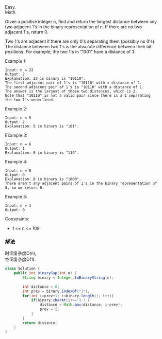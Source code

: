 Easy,  
Math.  

Given a positive integer n, find and return the longest distance between any two adjacent 1's in the binary representation of n. If there are no two adjacent 1's, return 0.

Two 1's are adjacent if there are only 0's separating them (possibly no 0's). The distance between two 1's is the absolute difference between their bit positions. For example, the two 1's in "1001" have a distance of 3.

 

Example 1:
```
Input: n = 22
Output: 2
Explanation: 22 in binary is "10110".
The first adjacent pair of 1's is "10110" with a distance of 2.
The second adjacent pair of 1's is "10110" with a distance of 1.
The answer is the largest of these two distances, which is 2.
Note that "10110" is not a valid pair since there is a 1 separating the two 1's underlined.
```
Example 2:
```
Input: n = 5
Output: 2
Explanation: 5 in binary is "101".
```
Example 3:
```
Input: n = 6
Output: 1
Explanation: 6 in binary is "110".
```
Example 4:
```
Input: n = 8
Output: 0
Explanation: 8 in binary is "1000".
There aren't any adjacent pairs of 1's in the binary representation of 8, so we return 0.
```
Example 5:
```
Input: n = 1
Output: 0
``` 

Constraints:

* 1 <= n <= 109


### 解法

时间复杂度O(n),  
空间复杂度O(1).  

```java
class Solution {
    public int binaryGap(int n) {
        String binary = Integer.toBinaryString(n);
        
        int distance = 0;
        int prev = binary.indexOf("1");
        for(int i=prev+1; i<binary.length(); i++){
            if(binary.charAt(i)=='1') {
                distance = Math.max(distance, i-prev);
                prev = i;
            }
        }
        return distance;
    }
}
```